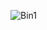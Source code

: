 ![Bin1](https://user-images.githubusercontent.com/120329586/229334245-0ced2e6b-d610-4031-96e6-8e0fea8b3163.jpg)
